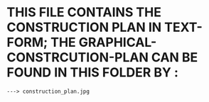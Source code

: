 # THIS FILE CONTAINS THE CONSTRUCTION PLAN IN TEXT-FORM; THE GRAPHICAL-CONSTRCUTION-PLAN CAN BE FOUND IN THIS FOLDER BY :
```
---> construction_plan.jpg
```
